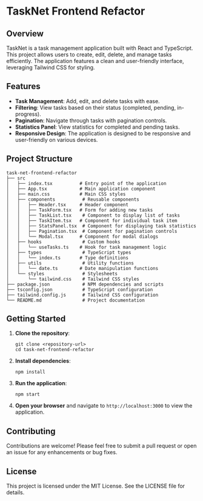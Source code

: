 # TaskNet Frontend Refactor

## Overview
TaskNet is a task management application built with React and TypeScript. This project allows users to create, edit, delete, and manage tasks efficiently. The application features a clean and user-friendly interface, leveraging Tailwind CSS for styling.

## Features
- **Task Management**: Add, edit, and delete tasks with ease.
- **Filtering**: View tasks based on their status (completed, pending, in-progress).
- **Pagination**: Navigate through tasks with pagination controls.
- **Statistics Panel**: View statistics for completed and pending tasks.
- **Responsive Design**: The application is designed to be responsive and user-friendly on various devices.

## Project Structure
```
task-net-frontend-refactor
├── src
│   ├── index.tsx          # Entry point of the application
│   ├── App.tsx            # Main application component
│   ├── main.css           # Main CSS styles
│   ├── components          # Reusable components
│   │   ├── Header.tsx     # Header component
│   │   ├── TaskForm.tsx   # Form for adding new tasks
│   │   ├── TaskList.tsx    # Component to display list of tasks
│   │   ├── TaskItem.tsx   # Component for individual task item
│   │   ├── StatsPanel.tsx  # Component for displaying task statistics
│   │   ├── Pagination.tsx  # Component for pagination controls
│   │   └── Modal.tsx      # Component for modal dialogs
│   ├── hooks               # Custom hooks
│   │   └── useTasks.ts    # Hook for task management logic
│   ├── types               # TypeScript types
│   │   └── index.ts       # Type definitions
│   ├── utils               # Utility functions
│   │   └── date.ts        # Date manipulation functions
│   └── styles              # Stylesheets
│       └── tailwind.css    # Tailwind CSS styles
├── package.json            # NPM dependencies and scripts
├── tsconfig.json           # TypeScript configuration
├── tailwind.config.js      # Tailwind CSS configuration
└── README.md               # Project documentation
```

## Getting Started
1. **Clone the repository**:
   ```
   git clone <repository-url>
   cd task-net-frontend-refactor
   ```

2. **Install dependencies**:
   ```
   npm install
   ```

3. **Run the application**:
   ```
   npm start
   ```

4. **Open your browser** and navigate to `http://localhost:3000` to view the application.

## Contributing
Contributions are welcome! Please feel free to submit a pull request or open an issue for any enhancements or bug fixes.

## License
This project is licensed under the MIT License. See the LICENSE file for details.